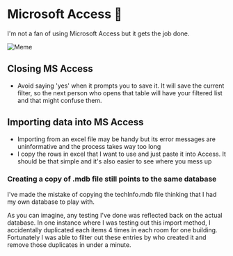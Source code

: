 # Microsoft Access 🤮

I'm not a fan of using Microsoft Access but it gets the job done.

![Meme](https://i.redd.it/yjp0len9a6ka1.png)

## Closing MS Access

- Avoid saying 'yes' when it prompts you to save it. It will save the current filter, so the next person who opens that table will have your filtered list and that might confuse them.

## Importing data into MS Access

- Importing from an excel file may be handy but its error messages are uninformative and the process takes way too long
- I copy the rows in excel that I want to use and just paste it into Access. It should be that simple and it's also easier to see where you mess up

### Creating a copy of .mdb file still points to the same database

I've made the mistake of copying the techInfo.mdb file thinking that I had my own database to play with.

As you can imagine, any testing I've done was reflected back on the actual database. In one instance where I was testing out this import method, I accidentally duplicated each items 4 times in each room for one building. Fortunately I was able to filter out these entries by who created it and remove those duplicates in under a minute.
